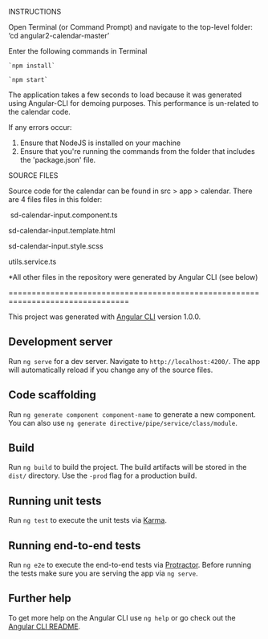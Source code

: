 INSTRUCTIONS

Open Terminal (or Command Prompt) and navigate to the top-level folder:
	‘cd angular2-calendar-master’

Enter the following commands in Terminal

    `npm install`
    
    `npm start`

The application takes a few seconds to load because it was generated using Angular-CLI for demoing purposes. This performance is un-related to the calendar code.

If any errors occur:
1. Ensure that NodeJS is installed on your machine
2. Ensure that you're running the commands from the folder that includes the 'package.json' file.

SOURCE FILES

Source code for the calendar can be found in src > app > calendar. There are 4 files files in this folder:

 sd-calendar-input.component.ts

sd-calendar-input.template.html

sd-calendar-input.style.scss

utils.service.ts

*All other files in the repository were generated by Angular CLI (see below)

================================================================================

This project was generated with [Angular CLI](https://github.com/angular/angular-cli) version 1.0.0.

## Development server

Run `ng serve` for a dev server. Navigate to `http://localhost:4200/`. The app will automatically reload if you change any of the source files.

## Code scaffolding

Run `ng generate component component-name` to generate a new component. You can also use `ng generate directive/pipe/service/class/module`.

## Build

Run `ng build` to build the project. The build artifacts will be stored in the `dist/` directory. Use the `-prod` flag for a production build.

## Running unit tests

Run `ng test` to execute the unit tests via [Karma](https://karma-runner.github.io).

## Running end-to-end tests

Run `ng e2e` to execute the end-to-end tests via [Protractor](http://www.protractortest.org/).
Before running the tests make sure you are serving the app via `ng serve`.

## Further help

To get more help on the Angular CLI use `ng help` or go check out the [Angular CLI README](https://github.com/angular/angular-cli/blob/master/README.md).
